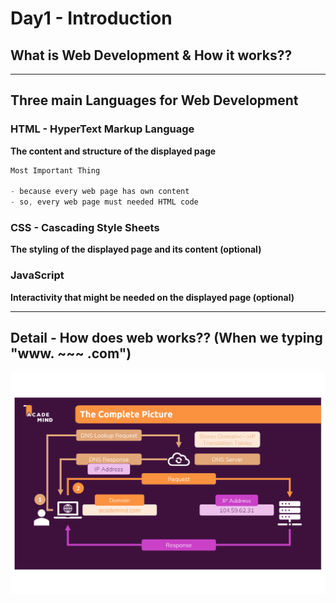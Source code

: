 # Day1 - Introduction

## What is Web Development & How it works??

---

## Three main Languages for Web Development

### HTML - HyperText Markup Language
**The content and structure of the displayed page**

```Javascript
Most Important Thing

- because every web page has own content
- so, every web page must needed HTML code
```

### CSS - Cascading Style Sheets
**The styling of the displayed page and its content (optional)**


### JavaScript
**Interactivity that might be needed on the displayed page (optional)**

---

## Detail - How does web works?? (When we typing "www. ~~~ .com")

<img src="./web-works.png">